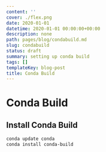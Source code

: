```yaml
---
content: ''
cover: ./flex.png
date: 2020-01-01
datetime: 2020-01-01 00:00:00+00:00
description: none
path: pages/blog/condabuild.md
slug: condabuild
status: draft
summary: setting up conda build
tags: []
templateKey: blog-post
title: Conda Build
---
```


# Conda Build

## Install Conda Build
``` bash
conda update conda
conda install conda-build
```